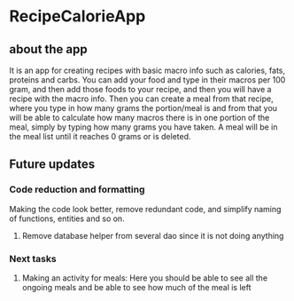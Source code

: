 # RecipeCalorieApp

## about the app
It is an app for creating recipes with basic macro info such as calories, fats, proteins and carbs. You can add your food and type in their macros per 100 gram, and then add those foods
to your recipe, and then you will have a recipe with the macro info. Then you can create a meal from that recipe, where you type in how many grams the portion/meal is and from that you will be able to calculate how many macros there is in one portion of the meal, simply by typing how many grams you have taken. A meal will be in the meal list until it reaches 0 grams or is deleted.

## Future updates

### Code reduction and formatting
  Making the code look better, remove redundant code, and simplify naming of functions, entities and so on.
1. Remove database helper from several dao since it is not doing anything

### Next tasks
1. Making an activity for meals:
   Here you should be able to see all the ongoing meals and be able to see how much of the meal is left
  
